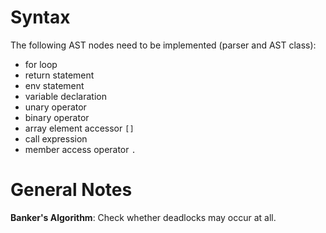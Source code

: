 Syntax
======
The following AST nodes need to be implemented (parser and AST class):

- for loop
- return statement
- env statement
- variable declaration
- unary operator
- binary operator
- array element accessor `[]`
- call expression
- member access operator `.`


General Notes
=============

**Banker's Algorithm**: Check whether deadlocks may occur at all.